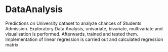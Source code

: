 # DataAnalysis
Predictions on University dataset to analyze chances of Students Admission. Exploratory Data Analysis, univariate, bivariate, multivariate and visualisation is performed. Afterwards, trained and tested them. Implementation of linear regression is carried out and calculated regression matrix.
